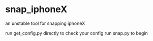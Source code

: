 # snap_iphoneX
an unstable tool for snapping iphoneX

run get_config.py directly to check your config
run snap.py to begin
